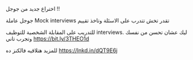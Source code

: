 اختراع جديد من جوجل !!

جوجل عاملة Mock interviews تقدر تخش تتدرب على الاسئلة وتاخذ تقييم

للتدريب على المقابلة الشخصية للتوظيف interviews.
ليك عشان تحسن من نفسك وتجرب تاني
https://bit.ly/3THEO1d

للمزيد هتلاقيه فالكنز ده
https://lnkd.in/dQT9E6j
